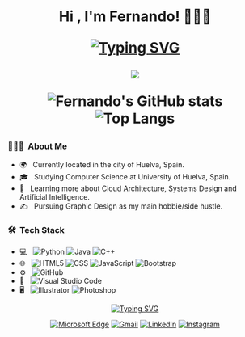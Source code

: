 <h1 align="center"><b>Hi , I'm Fernando! 🙋🏼‍♂️</b>
<p align="center">
 <a href="https://git.io/typing-svg"><img src="https://readme-typing-svg.demolab.com?font=Poppins&pause=1000&color=bf91f3&center=true&vCenter=true&width=435&lines=Computer+engineer+in+the+making!" alt="Typing SVG" /></a>
</p>
	
<img src="https://user-images.githubusercontent.com/73097560/115834477-dbab4500-a447-11eb-908a-139a6edaec5c.gif">

![Fernando's GitHub stats](https://github-readme-stats.vercel.app/api?username=cgarciafernando&show_icons=true&theme=tokyonight)
![Top Langs](https://github-readme-stats.vercel.app/api/top-langs/?username=cgarciafernando&theme=tokyonight)


	
<h3> 👨🏻‍💻 &nbsp;About Me </h3>

- 🌍 &nbsp; Currently located in the city of Huelva, Spain.
- 🎓 &nbsp; Studying Computer Science at University of Huelva, Spain.
- 🌱 &nbsp; Learning more about Cloud Architecture, Systems Design and Artificial Intelligence.
- ✍️ &nbsp; Pursuing Graphic Design as my main hobbie/side hustle.

<h3> 🛠 &nbsp;Tech Stack</h3>

- 💻 &nbsp;
  ![Python](https://img.shields.io/badge/-Python-333333?style=flat&logo=python)
  ![Java](https://img.shields.io/badge/-Java-333333?style=flat&logo=Java&logoColor=007396)
  ![C++](https://img.shields.io/badge/-C++-333333?style=flat&logo=C%2B%2B&logoColor=00599C)
- 🌐 &nbsp;
  ![HTML5](https://img.shields.io/badge/-HTML5-333333?style=flat&logo=HTML5)
  ![CSS](https://img.shields.io/badge/-CSS-333333?style=flat&logo=CSS3&logoColor=1572B6)
  ![JavaScript](https://img.shields.io/badge/-JavaScript-333333?style=flat&logo=javascript)
  ![Bootstrap](https://img.shields.io/badge/-Bootstrap-333333?style=flat&logo=bootstrap&logoColor=563D7C)
- ⚙️ &nbsp;
  ![GitHub](https://img.shields.io/badge/-GitHub-333333?style=flat&logo=github)
- 🔧 &nbsp;
  ![Visual Studio Code](https://img.shields.io/badge/-Visual%20Studio%20Code-333333?style=flat&logo=visual-studio-code&logoColor=007ACC)
- 🖥 &nbsp;
  ![Illustrator](https://img.shields.io/badge/-Illustrator-333333?style=flat&logo=adobe-illustrator)
  ![Photoshop](https://img.shields.io/badge/-Photoshop-333333?style=flat&logo=adobe-photoshop)

<p align="center">
<a href="https://git.io/typing-svg"><img src="https://readme-typing-svg.demolab.com?font=Poppins&pause=1000&color=bf91f3&center=true&vCenter=true&width=435&lines=Get+in+touch+with+me!" alt="Typing SVG" /></a></p>
	
<p align="center">
<a href='#' target="_blank"><img alt='Microsoft Edge' src='https://img.shields.io/badge/Website-100000?style=flat-square&logo=Microsoft Edge&logoColor=white&labelColor=C7EDFF&color=1a1b27'/></a>
<a href='mailto:cgarciafernando@outlook.com' target="_blank"><img alt='Gmail' src='https://img.shields.io/badge/Email-100000?style=flat-square&logo=Gmail&logoColor=white&labelColor=C7EDFF&color=1a1b27'/></a>
<a href='https://www.linkedin.com/in/fernando-carrillo-garc%C3%ADa/' target="_blank"><img alt='LinkedIn' src='https://img.shields.io/badge/LinkedIn-100000?style=flat-square&logo=LinkedIn&logoColor=white&labelColor=C7EDFF&color=1a1b27'/></a>
<a href='https://www.instagram.com/c.fernando.g/' target="_blank"><img alt='Instagram' src='https://img.shields.io/badge/Instagram-100000?style=flat-square&logo=Instagram&logoColor=white&labelColor=C7EDFF&color=1a1b27'/></a>
</p>
